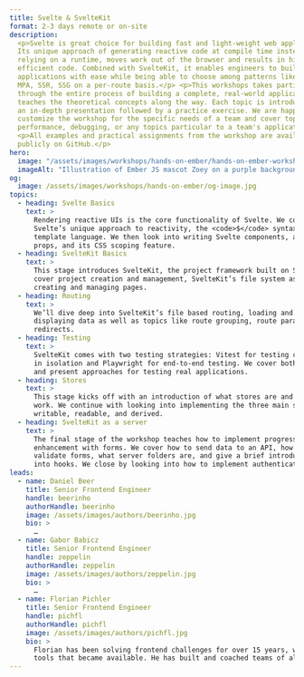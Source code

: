 ```yaml
---
title: Svelte & SvelteKit
format: 2-3 days remote or on-site
description:
  <p>Svelte is great choice for building fast and light-weight web applications.
  Its unique approach of generating reactive code at compile time instead of
  relying on a runtime, moves work out of the browser and results in highly
  efficient code. Combined with SvelteKit, it enables engineers to build large
  applications with ease while being able to choose among patterns like SPA,
  MPA, SSR, SSG on a per-route basis.</p> <p>This workshops takes participants
  through the entire process of building a complete, real-world application and
  teaches the theoretical concepts along the way. Each topic is introduced via
  an in-depth presentation followed by a practice exercise. We are happy to
  customize the workshop for the specific needs of a team and cover topics like
  performance, debugging, or any topics particular to a team's application.</p>
  <p>All examples and practical assignments from the workshop are available
  publicly on GitHub.</p>
hero:
  image: "/assets/images/workshops/hands-on-ember/hands-on-ember-workshop-hero.jpg"
  imageAlt: "Illustration of Ember JS mascot Zoey on a purple background"
og:
  image: /assets/images/workshops/hands-on-ember/og-image.jpg
topics:
  - heading: Svelte Basics
    text: >
      Rendering reactive UIs is the core functionality of Svelte. We cover
      Svelte’s unique approach to reactivity, the <code>$</code> syntax and its
      template language. We then look into writing Svelte components, accepting
      props, and its CSS scoping feature.
  - heading: SvelteKit Basics
    text: >
      This stage introduces SvelteKit, the project framework built on Svelte. We
      cover project creation and management, SvelteKit’s file system as well as
      creating and managing pages.
  - heading: Routing
    text: >
      We’ll dive deep into SvelteKit’s file based routing, loading and
      displaying data as well as topics like route grouping, route params and
      redirects.
  - heading: Testing
    text: >
      SvelteKit comes with two testing strategies: Vitest for testing components
      in isolation and Playwright for end-to-end testing. We cover both in depth
      and present approaches for testing real applications.
  - heading: Stores
    text: >
      This stage kicks off with an introduction of what stores are and how they
      work. We continue with looking into implementing the three main stores:
      writable, readable, and derived.
  - heading: SvelteKit as a server
    text: >
      The final stage of the workshop teaches how to implement progressive
      enhancement with forms. We cover how to send data to an API, how to
      validate forms, what server folders are, and give a brief introduction
      into hooks. We close by looking into how to implement authentication.
leads:
  - name: Daniel Beer
    title: Senior Frontend Engineer
    handle: beerinho
    authorHandle: beerinho
    image: /assets/images/authors/beerinho.jpg
    bio: >
      …
  - name: Gabor Babicz
    title: Senior Frontend Engineer
    handle: zeppelin
    authorHandle: zeppelin
    image: /assets/images/authors/zeppelin.jpg
    bio: >
      …
  - name: Florian Pichler
    title: Senior Frontend Engineer
    handle: pichfl
    authorHandle: pichfl
    image: /assets/images/authors/pichfl.jpg
    bio: >
      Florian has been solving frontend challenges for over 15 years, with all
      tools that became available. He has built and coached teams of all sizes.
---
```


<!--break-->
